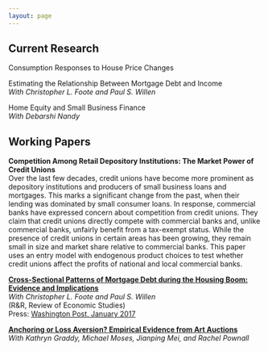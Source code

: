 ```yaml
---
layout: page
---
```


## Current Research

Consumption Responses to House Price Changes

Estimating the Relationship Between Mortgage Debt and Income<br />
<i>With Christopher L. Foote and Paul S. Willen</i>

Home Equity and Small Business Finance<br />
<i>With Debarshi Nandy</i>

## Working Papers 

<strong>Competition Among Retail Depository Institutions: The Market Power of Credit Unions</strong><br />
Over the last few decades, credit unions have become more prominent as depository institutions and producers of small business loans and mortgages. This marks a significant change from the past, when their lending was dominated by small consumer loans. In response, commercial banks have expressed concern about competition from credit unions. They claim that credit unions directly compete with commercial banks and, unlike commercial banks, unfairly benefit from a tax-exempt status. While the presence of credit unions in certain areas has been growing, they remain small in size and market share relative to commercial banks. This paper uses an entry model with endogenous product choices to test whether credit unions affect the profits of national and local commercial banks.


<a href="https://www.bostonfed.org/publications/research-department-working-paper/2016/cross-sectional-patterns-of-mortgage-debt-during-the-housing-boom-evidence-and-implications.aspx"><strong>Cross-Sectional Patterns of Mortgage Debt during the Housing Boom: Evidence and Implications</strong></a><br />
<i>With Christopher L. Foote and Paul S. Willen</i><br />
(R&R, Review of Economic Studies)<br />
Press: <a href="https://www.washingtonpost.com/news/wonk/wp/2017/01/16/why-these-economists-say-the-usual-explanation-for-the-financial-crisis-is-wrong/?utm_term=.0791b21bd8d0">Washington Post, January 2017</a>

<a href="http://papers.ssrn.com/sol3/papers.cfm?abstract_id=2501520"><strong>Anchoring or Loss Aversion? Empirical Evidence from Art Auctions</strong></a><br />
<i>With Kathryn Graddy, Michael Moses, Jianping Mei, and Rachel Pownall</i>